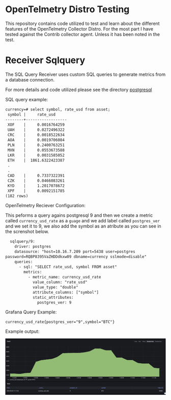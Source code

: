 # OpenTelmetry Distro Testing

This repository contains code utilized to test and learn about the different features
of the OpenTelmetry Collector Distro. For the most part I have tested against the Contrib
collector agent. Unless it has been noted in the test.

# Receiver Sqlquery

The SQL Query Receiver uses custom SQL queries to generate metrics from a database connection.

For more details and code utilized please see the directory [postgresql](postgresql)

SQL query example:

```
currency=# select symbol, rate_usd from asset;
 symbol |     rate_usd
--------+------------------
 XOF    |     0.0016764259
 UAH    |     0.0272496322
 CRC    |     0.0018522634
 AOA    |     0.0019706084
 PLN    |     0.2400763251
 MXN    |     0.0553673588
 LKR    |     0.0031585052
 ETH    |  1861.6322423387
 .
 .
 CAD    |     0.7337322391
 CZK    |     0.0466083261
 KYD    |     1.2017078672
 XPF    |     0.0092151785
(182 rows)

```

OpenTelmetry Reciever Configuration:

This peforms a query agains postgresql 9 and then we create a metric called `currency_usd_rate` as a `guage` and we add label called `postgres_ver` and we set it to 9, we also add the symbol as an atribute as you can see in the screnshot below.

```
  sqlquery/9:
    driver: postgres
    datasource: "host=10.16.7.209 port=5438 user=postgres password=RQBP8395VaZHDDdkxw09 dbname=currency sslmode=disable"
    queries:
      - sql: "SELECT rate_usd, symbol FROM asset"
        metrics:
          - metric_name: currency_usd_rate
            value_column: "rate_usd"
            value_type: "double"
            attribute_columns: ["symbol"]
            static_attributes:
              postgres_ver: 9

```

Grafana Query Example:

```
currency_usd_rate{postgres_ver="9",symbol="BTC"}
```

Example output:

![Currency rate usd](static/img/grafana-screenshot-sqlquery.png)
